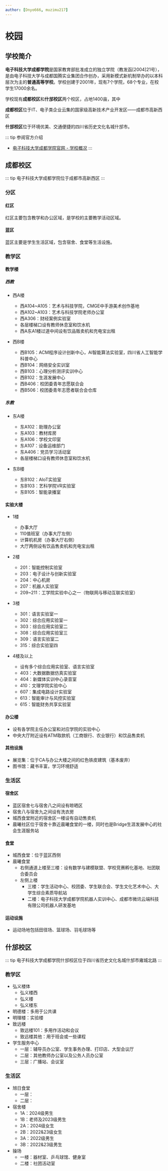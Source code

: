 ```yaml
---
author: [Dnyo666, muzimu217]
---
```

# 校园

## 学校简介

  **电子科技大学成都学院**是国家教育部批准成立的独立学院（教发函[2004]21号），是由电子科技大学与成都国腾实业集团合作创办，采用新模式新机制举办的以本科层次为主的**普通高等学校**。学校创建于2001年，现有7个学院，68个专业，在校学生17000余名。
  
  学校现有**成都校区**和**什邡校区**两个校区，占地1400亩，其中

  **成都校区**位于IT、电子类企业云集的国家级高新技术产业开发区——成都市高新西区

  **什邡校区**位于环境优美、交通便捷的四川省历史文化名城什邡市。


::: tip 参阅官方介绍
- [电子科技大学成都学院官网 - 学校概况](https://www.cduestc.cn/)
:::


## 成都校区

::: tip 电子科技大学成都学院位于成都市高新西区
:::


<AMapView 
  :locations="[
    { name: '百叶广场', latitude: 30.729608, longitude: 103.966252, description: '包含基础教学楼、专业教学楼等' },
  ]"  
  :center="[103.96585,30.728252]"
  :initialZoom="12"
  :finalZoom="16.5"
  width="100%"
  height="500px"
/>

### 分区

#### 红区

红区主要包含教学和办公区域，是学校的主要教学活动区域。

#### 蓝区

蓝区主要是学生生活区域，包含宿舍、食堂等生活设施。

### 教学区

#### 教学楼

##### 西教
- 西A楼
  - 西A104~A105：艺术与科技学院，CMGE中手游美术创作基地
  - 西A102~A103：艺术与科技学院老师办公室
  - 西A306：财经案例实验室
  - 各层楼梯口设有教师休息室和饮水机
  - 西A东A1楼过道中间设有饮品贩卖机和充电宝出租

- 西B楼
  - 西B105：ACM程序设计创新中心，AI智能算法实验室，四川省人工智能学科普中心
  - 西B104：网络安全实训室
  - 西B103：心理分析测评实训中心
  - 西B102：生涯发展中心
  - 西B406：校团委青年志愿联合会
  - 西B506：校团委青年志愿者联合会仓库

##### 东教
- 东A楼
  - 东A102：助理办公室
  - 东A103：教材库房
  - 东A106：学校文印室
  - 东A107：设备运维部门
  - 东A406：党员学习活动室
  - 各层楼梯口设有教师休息室和饮水机

- 东B楼
  - 东B102：AIoT实验室
  - 东B103：艺科学院VR实验室
  - 东B105：智能录播室

#### 实验大楼
- 1楼
  - 办事大厅
  - 110值班室（办事大厅左侧）
  - 计算机机房（办事大厅右侧）
  - 大厅两侧设有饮品售卖机和充电宝出租

- 2楼
  - 201：智能控制实验室
  - 203：电子设计与创新实验室
  - 204：中心机房
  - 207：机器人实验室
  - 209~211：工学院实验中心之一（物联网与移动互联实验室）

- 3楼
  - 301：语言实验室一
  - 302：综合应用实验室一
  - 303：综合应用实验室二
  - 308：综合应用实验室三
  - 309：语言实验室二
  - 315：综合实验室四

- 4楼及以上
  - 设有多个综合应用实验室、语言实验室
  - 403：大数据数据仿真实验室
  - 404：新媒体实训中心录音室
  - 410：文理学院实验中心
  - 607：集成电路设计实验室
  - 613：智能审计与风控实验室
  - 615：智能财务共享实验室

#### 办公楼
- 设有各学院主任办公室和对应学院的实验中心
- 中央大厅附近设有ATM取款机（工商银行、农业银行）和饮品售卖机

#### 其他设施
- 展览集：位于CA与办公大楼之间的红色铁皮建筑（基本废弃）
- 图书馆：藏书丰富，学习环境舒适

### 生活区

#### 宿舍区
- 蓝区宿舍七与宿舍八之间设有晾晒区
- 宿舍八与宿舍九之间设有洗衣房
- 城西食堂附近的宿舍区一楼设有自动售卖机
- 晨曦社区位于宿舍十靠近晨曦食堂的一楼，同时也是Bridge生涯发展中心的社会生涯服务站

#### 食堂
- 城西食堂：位于蓝区西侧
- 晨曦食堂
  - 右侧通道上楼至三楼：设有数学与建模联盟、学校竞赛孵化基地、社团联合委员会
  - 左侧上楼
    - 三楼：学生活动中心、校团委、学生联合会、学生文化艺术中心、大学生综合素质导航站
    - 二楼：电子科技大学成都学院机器人实训中心、成都市微讯云端科技有限公司机器人研发基地

#### 运动设施
- 运动场地包括田径场、篮球场、羽毛球场等

## 什邡校区

::: tip 电子科技大学成都学院什邡校区位于四川省历史文化名城什邡市雍城北路
:::

<AMapView 
  :locations="[
    { name: '电子科技大学成都学院', latitude: 104.178345, longitude: 31.140353,description: '什邡校区'},
  ]"
  :center="[104.178345,31.140353]"
  initial-zoom="13"
  final-zoom="16"
  width="100%"
  height="500px"
/>



### 教学区

- 弘义楼体
   - 弘义楼西
   - 弘义楼
   - 弘义楼东
- 明德楼：多用于公共课
- 明理楼：实验楼
- 致远楼
  - 致远楼101：多用作活动和会议
  - 致远楼其他：用于班会或一些课程
- 学生服务中心
  - 一层：辅导员办公室、学生事务办理、打印店、大型会议厅
  - 二层：其他教师办公室以及公务人员办公室
  - 三层：广播站、会议室
### 生活区
- 旭日食堂
  - 一层：
  - 二层：
- 宿舍楼
  - 1A：2024级男生
  - 1B：老师及2023级男生
  - 2A：2024级女生
  - 2B：2022&23级女生
  - 3A：2022级男生
  - 3B：2022&23级男生
- 操场
  - 一楼：器材室、乒乓球馆、健身室
  - 二楼：社团活动室

